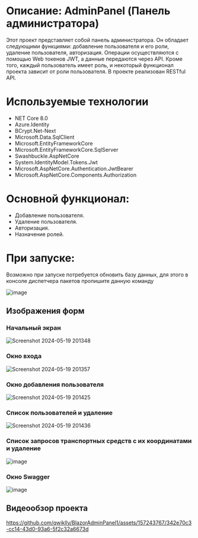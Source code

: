 # Описание: AdminPanel (Панель администратора)
Этот проект представляет собой панель администратора. Он обладает следующими функциями: добавление пользователя и его роли, удаление пользователя, авторизация. Операции осуществляются с помощью Web токенов JWT, а данные передаются через API. Кроме того, каждый пользователь имеет роль, и некоторый функционал проекта зависит от роли пользователя. В проекте реализован RESTful API.

# Используемые технологии
* NET Core 8.0
* Azure.Identity
* BCrypt.Net-Next
* Microsoft.Data.SqlClient
* Microsoft.EntityFrameworkCore
* Microsoft.EntityFrameworkCore.SqlServer
* Swashbuckle.AspNetCore
* System.IdentityModel.Tokens.Jwt
* Microsoft.AspNetCore.Authentication.JwtBearer
* Microsoft.AspNetCore.Components.Authorization

# Основной функционал:
* Добавление пользователя.
* Удаление пользователя.
* Авторизация.
* Назначение ролей.

# При запуске:
Возможно при запуске потребуется обновить базу данных, для этого в консоле диспетчера пакетов пропишите данную команду

![image](https://github.com/qwiklly/BlazorAdminPanel1/assets/157243767/7a57b1e9-3b7b-4610-9ad1-2f550c4e15f2)
  
## Изображения форм
### **Начальный экран**

![Screenshot 2024-05-19 201348](https://github.com/qwiklly/BlazorAdminPanel1/assets/157243767/5ce6d94b-36d3-45a5-bf44-e128f36557ed)

### **Окно входа**

![Screenshot 2024-05-19 201357](https://github.com/qwiklly/BlazorAdminPanel1/assets/157243767/e3ecb6cb-5715-4f83-b264-709afed34919)

### **Окно добавления пользователя**

![Screenshot 2024-05-19 201425](https://github.com/qwiklly/BlazorAdminPanel1/assets/157243767/ee0b4c3a-07bd-47c9-9a92-b9b2754f6966)

### **Список пользователей и удаление**

![Screenshot 2024-05-19 201436](https://github.com/qwiklly/BlazorAdminPanel1/assets/157243767/55095b65-803c-4544-8e2c-ad8a3006fe88)

### **Список запросов транспортных средств с их координатами и удаление**

![image](https://github.com/qwiklly/BlazorAdminPanel1/assets/157243767/8565abf1-5f7f-47f8-8ccd-892a8527e501)

### **Окно Swagger**

![image](https://github.com/user-attachments/assets/8b08b2c0-a521-48bd-8810-908c5d70d1da)

## Видеообзор проекта

https://github.com/qwiklly/BlazorAdminPanel1/assets/157243767/342e70c3-cc14-43d0-93a6-5f2c32a6673d
